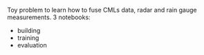 Toy problem to learn how to fuse CMLs data, radar and rain gauge measurements.
3 notebooks:
- building
- training
- evaluation

